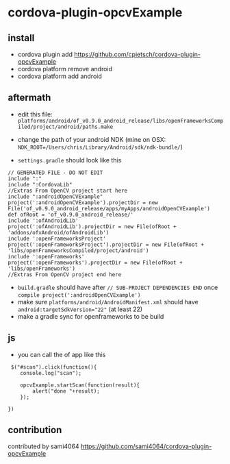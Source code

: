 # cordova-plugin-opcvExample

## install
- cordova plugin add https://github.com/cpietsch/cordova-plugin-opcvExample
- cordova platform remove android
- cordova platform add android

## aftermath 
- edit this file: `platforms/android/of_v0.9.0_android_release/libs/openFrameworksCompiled/project/android/paths.make`
- change the path of your android NDK (mine on OSX: `NDK_ROOT=/Users/chris/Library/Android/sdk/ndk-bundle/`)


- `settings.gradle` should look like this

```
// GENERATED FILE - DO NOT EDIT
include ":"
include ":CordovaLib"
//Extras From OpenCV project start here
include ":androidOpenCVExample"
project(':androidOpenCVExample').projectDir = new File('of_v0.9.0_android_release/apps/myApps/androidOpenCVExample')
def ofRoot = 'of_v0.9.0_android_release/'
include ':ofAndroidLib'
project(':ofAndroidLib').projectDir = new File(ofRoot + 'addons/ofxAndroid/ofAndroidLib')
include ':openFrameworksProject'
project(':openFrameworksProject').projectDir = new File(ofRoot + 'libs/openFrameworksCompiled/project/android')
include ':openFrameworks'
project(':openFrameworks').projectDir = new File(ofRoot + 'libs/openFrameworks')
//Extras From OpenCV project end here
```

- `build.gradle` should have after ```// SUB-PROJECT DEPENDENCIES END``` once  ```compile project(':androidOpenCVExample')``` 
- make sure `platforms/android/AndroidManifest.xml` should have `android:targetSdkVersion="22"` (at least 22)
- make a gradle sync for openframeworks to be build

## js
- you can call the of app like this
```
 $("#scan").click(function(){
    console.log("scan");

    opcvExample.startScan(function(result){
        alert("done "+result);
    });

})
```


## contribution
contributed by sami4064 https://github.com/sami4064/cordova-plugin-opcvExample
